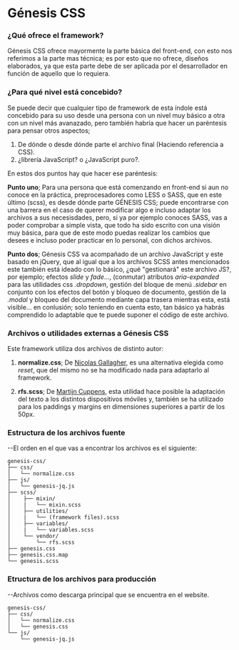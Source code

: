 # Génesis CSS
### ¿Qué ofrece el framework?

Génesis CSS ofrece mayormente la parte básica del front-end, con esto nos referimos a la parte mas técnica; es por esto
que no ofrece, diseños elaborados, ya que esta parte debe de ser aplicada por el desarrollador en función de aquello 
que lo requiera.
### ¿Para qué nivel está concebido?

Se puede decir que cualquier tipo de framework de esta índole está concebido para su uso desde una persona con un nivel 
muy básico a otra con un nivel más avanazado, pero también habría que hacer un paréntesis para pensar otros aspectos;

1. De dónde o desde dónde parte el archivo final (Haciendo referencia a CSS).
2. ¿librería JavaScript? o ¿JavaScript puro?.

En estos dos puntos hay que hacer ese paréntesis:

**Punto uno**; Para una persona que está comenzando en front-end si aun no conoce en la práctica,
preprocesadores como LESS o SASS, que en este último (scss), es desde dónde parte GÉNESIS CSS; puede encontrarse con una barrera
en el caso de querer modificar algo e incluso adaptar los archivos a sus necesisdades, pero, si ya por ejemplo conoces SASS,
vas a poder comprobar a simple vista, que todo ha sido escrito con una visión muy básica, para que de este modo puedas realizar los cambios que desees 
e incluso poder practicar en lo personal, con dichos archivos.

**Punto dos**; Génesis CSS va acompañado de un archivo JavaScript y este basado en jQuery, que al igual que a los archivos SCSS antes mencionados
este también está ideado con lo básico, ¿qué "gestionará" este archivo JS?, por ejemplo; efectos *slide* y *fade*..., (conmutar) atributos 
*aria-expanded* para las utilidades css *.dropdown*, gestión del bloque de menú *.sidebar* en conjunto con los efectos del botón y bloqueo de documento,
gestión de la *.modal* y bloqueo del documento mediante capa trasera mientras esta, está visible... en conlusión; solo teniendo en cuenta esto, tan básico 
ya habrás comprendido lo adaptable que te puede suponer el código de este archivo.
### Archivos o utilidades externas a Génesis CSS

Este framework utiliza dos archivos de distinto autor:

1. **normalize.css**; De [Nicolas Gallagher](https://github.com/necolas), es una alternativa elegida como *reset*, que del mismo no se ha modificado nada para adaptarlo al framework.

2. **rfs.scss**; De [Martijn Cuppens](https://github.com/martijncuppens), esta utilidad hace posible la adaptación del texto a los distintos dispositivos móviles y, también se ha utilizado para los paddings y margins en dimensiones superiores a partir de los 50px.
### Estructura de los archivos fuente

--El orden en el que vas a encontrar los archivos es el siguiente:

```
genesis-css/
├── css/
│   └── normalize.css
├── js/
│   └── genesis-jq.js
├── scss/
│    ├── mixin/      
│    |   └── mixin.scss
│    ├── utilities/      
│    |   └── (framework files).scss
│    ├── variables/      
│    |   └── variables.scss
│    └── vendor/
│        └── rfs.scss
├── genesis.css
├── genesis.css.map
└── genesis.scss
```
### Etructura de los archivos para producción

--Archivos como descarga principal que se encuentra en el website.

```
genesis-css/
├── css/
│   └── normalize.css
│   └── genesis.css
└── js/
    └── genesis-jq.js
```